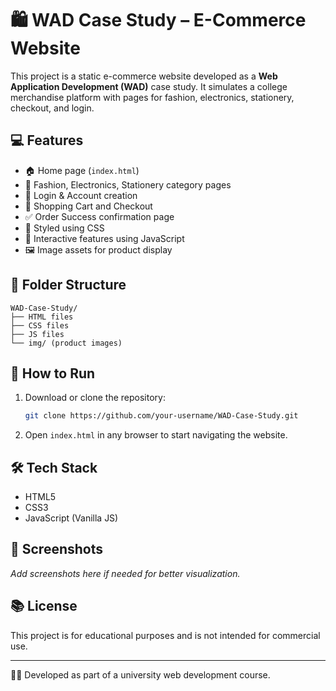 
# 🛍️ WAD Case Study – E-Commerce Website

This project is a static e-commerce website developed as a **Web Application Development (WAD)** case study. It simulates a college merchandise platform with pages for fashion, electronics, stationery, checkout, and login.

## 💻 Features

- 🏠 Home page (`index.html`)
- 👕 Fashion, Electronics, Stationery category pages
- 👤 Login & Account creation
- 🛒 Shopping Cart and Checkout
- ✅ Order Success confirmation page
- 🎨 Styled using CSS
- 🧠 Interactive features using JavaScript
- 🖼️ Image assets for product display

## 📁 Folder Structure

```
WAD-Case-Study/
├── HTML files
├── CSS files
├── JS files
└── img/ (product images)
```

## 🚀 How to Run

1. Download or clone the repository:
   ```bash
   git clone https://github.com/your-username/WAD-Case-Study.git
   ```
2. Open `index.html` in any browser to start navigating the website.

## 🛠️ Tech Stack

- HTML5
- CSS3
- JavaScript (Vanilla JS)

## 📸 Screenshots

_Add screenshots here if needed for better visualization._

## 📚 License

This project is for educational purposes and is not intended for commercial use.

---

👨‍💻 Developed as part of a university web development course.
